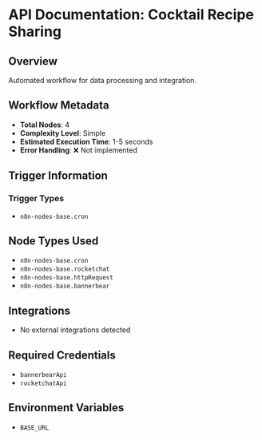 # API Documentation: Cocktail Recipe Sharing

## Overview
Automated workflow for data processing and integration.

## Workflow Metadata
- **Total Nodes**: 4
- **Complexity Level**: Simple
- **Estimated Execution Time**: 1-5 seconds
- **Error Handling**: ❌ Not implemented

## Trigger Information
### Trigger Types
- `n8n-nodes-base.cron`

## Node Types Used
- `n8n-nodes-base.cron`
- `n8n-nodes-base.rocketchat`
- `n8n-nodes-base.httpRequest`
- `n8n-nodes-base.bannerbear`

## Integrations
- No external integrations detected

## Required Credentials
- `bannerbearApi`
- `rocketchatApi`

## Environment Variables
- `BASE_URL`
